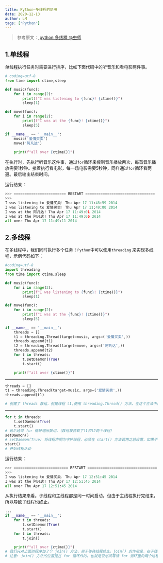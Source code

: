 ```yaml
---
title: Python—多线程的使用
date: 2020-12-13
author: LM
tags: ["Python"]
---
```


> 参考原文：[ python 多线程  @虫师 ](https://www.cnblogs.com/fnng/p/3670789.html)

## 1.单线程

单线程执行任务时需要进行排序，比如下面代码中的听音乐和看电影两件事。

```python
# coding=utf-8
from time import ctime,sleep

def music(func):
    for i in range(2):
        print(f"I was listening to {func}! {ctime()}")
        sleep(1)

def move(func):
    for i in range(2):
        print(f"I was at the {func}! {ctime()}")
        sleep(5)

if __name__ == '__main__':
    music('爱情买卖')
    move('阿凡达')
    
    print(f"all over {ctime()}")
```

在执行时，先执行听音乐这件事，通过`for`循环来控制音乐播放两次，每首音乐播放需要1秒钟。接着执行看电影，每一场电影需要5秒钟，同样通过`for`循环看两遍。最后输出结束时间。

运行结果：

```python
>>> ======================== RESTART ================================
>>> 
I was listening to 爱情买卖! Thu Apr 17 11:48:59 2014
I was listening to 爱情买卖! Thu Apr 17 11:49:00 2014
I was at the 阿凡达! Thu Apr 17 11:49:01 2014
I was at the 阿凡达! Thu Apr 17 11:49:06 2014
all over Thu Apr 17 11:49:11 2014
```

## 2.多线程

在多线程中，我们同时执行多个任务！`Python`中可以使用`threading` 来实现多线程，示例代码如下：

```python
#coding=utf-8
import threading
from time import ctime,sleep

def music(func):
    for i in range(2):
        print(f"I was listening to {func}! {ctime()}")
        sleep(1)

def move(func):
    for i in range(2):
        print(f"I was at the {func}! {ctime()}")
        sleep(5)

if __name__ == '__main__':
    threads = []
    t1 = threading.Thread(target=music, args=('爱情买卖',))
    threads.append(t1)
    t2 = threading.Thread(target=move, args=('阿凡达',))
    threads.append(t2)
    for t in threads:
        t.setDaemon(True)
        t.start()

    print(f"all over {ctime()}")
```

------------------------------------------------------------------------------------------------------------------

```python
threads = []
t1 = threading.Thread(target=music, args=('爱情买卖',))
threads.append(t1)

# 创建了 threads 数组，创建线程 t1,使用 threading.Thread() 方法，在这个方法中调用 music 方法 target=music，args 方法对 music 进行传参。把创建好的线程 t1 装到 threads 数组中。
```

------------------------------------------------------------------------------------------------------------------

```python
for t in threads:
    t.setDaemon(True)
    t.start()
# 最后通过 for 循环遍历数组。（数组被装载了t1和t2两个线程）
setDaemon()
# setDaemon(True) 将线程声明为守护线程，必须在 start() 方法调用之前设置，如果不设置为守护线程程序会被无限挂起。子线程启动后，父线程也继续执行下去，当父线程执行完最后一条语句后，没有等待子线程，直接就退出了，同时子线程也一同结束
start()
# 开始线程活动
```

运行结果：

```python
>>> ========================= RESTART ================================
>>> 
I was listening to 爱情买卖. Thu Apr 17 12:51:45 2014 
I was at the 阿凡达! Thu Apr 17 12:51:45 2014
all over Thu Apr 17 12:51:45 2014
```

从执行结果来看，子线程和主线程都是同一时间启动，但由于主线程执行完结束，所以导致子线程也终止。 

```python
...
if __name__ == '__main__':
    for t in threads:
        t.setDaemon(True)
        t.start()
    for t in threads:
        t.join()

    print(f"all over {ctime()}")
# 我们只对上面的程序加了个 join() 方法，用于等待线程终止。join() 的作用是，在子线程完成运行之前，这个子线程的父线程将一直被阻塞。
# 注意: join() 方法的位置是在 for 循环外的，也就是说必须等待 for 循环里的两个进程都结束后，才去执行主进程。
```
